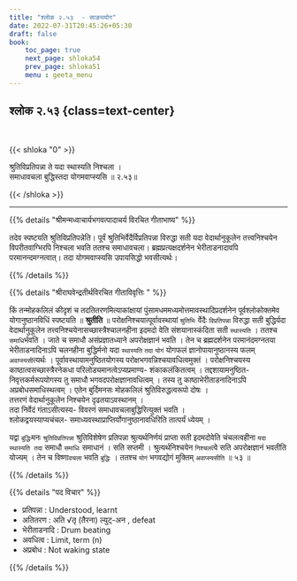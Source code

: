 ```yaml
---
title: "श्लोक २.५३  - साङ्ययोग"
date: 2022-07-31T20:45:26+05:30
draft: false
book:
    toc_page: true
    next_page: shloka54
    prev_page: shloka51
    menu : geeta_menu
---
```




## श्लोक २.५३ {class=text-center}

<br/>

{{< shloka  "0"  >}}

श्रुतिविप्रतिपन्ना ते यदा स्थास्यति निश्चला ।  
समाधावचला बुद्धिस्तदा योगमवाप्स्यसि ॥ २.५३॥

{{< /shloka >}}

---


{{% details "श्रीमन्मध्वाचार्यभगवत्पादाचर्य विरचित  गीताभाष्य" %}}

तदेव स्पष्टयति श्रुतिविप्रतिपन्नेति। पूर्वं श्रुतिभिर्वेदैर्विप्रतिपन्ना विरुद्धा सती यदा वेदार्थानुकूलेन तत्त्वनिश्चयेन विपरीतवाग्भिरपि निश्चला भवति ततश्च समाधावचला। ब्रह्मप्रत्यक्षदर्शनेन भेरीताडनादावपि परमानन्दमग्नत्वात्। तदा योगमवाप्स्यसि उपायसिद्धो भवसीत्यर्थः।

{{% /details %}}



{{% details "श्रीराघवेन्द्रतीर्थविरचित गीताविवृत्तिः " %}}

किं तन्मोहकलिलं कीदृशं च तदतितरणमित्याकांक्षायां
पुंसामधममध्यमोत्तमावस्थादिप्रदर्शनेन पूर्वश्लोकोक्तमेव योगानुष्ठानविधिं
स्पष्टयति ॥ **श्रुतीति** ॥ परोक्षनिश्चयात्पूर्वावस्थायां `श्रुतिभिः` 
र्वेदैः `विप्रतिपन्ना` विरुद्धा सती बुद्धिर्यदा वेदार्थानुकूलेन 
तत्त्वनिश्चयेनासच्छास्त्रैश्चालनहीना
इदमदो वेति संशयानास्कंदिता सती `स्थास्यति` । ततश्च `समाधि`र्भवति । 
जाते च समाधौ असंप्रज्ञातध्याने अपरोक्षज्ञानं भवति । तेन च ब्रह्मदर्शनेन
परमानंदमग्नतया भेरीताडनादिनाऽपि चलनहीना बुद्धिर्मनो यदा `स्थास्यति`
`तदा` `योगं` योगफलं  ज्ञानोपायानुष्ठानस्य फलम् `अवाप्स्यसी`त्यर्थः ।
पूर्वावस्थायामनुष्ठितयोगस्य परोक्षभगवन्निश्चयावधित्वमुक्तं । परोक्षनिश्चयस्य
काष्ठात्वसच्छास्त्रैरनेकधा  परिलोड्यमानत्वेऽप्यप्रमाण्य- शंकाकलंकितत्वम् । 
तद्दशायामनुष्ठित- निवृत्तकर्मरूपयोगस्य तु समाधौ
भगवदपरोक्षज्ञानावधित्वम् ‌। तस्य तु काष्ठाभेरीताडनादिनाऽपि 
अप्रबोधसमाधिस्थत्वम् ।
एतेन बुर्दिमनसः मोहकलिलं श्रुतिविरुद्धत्वरूपो दोषः ।  
तत्तरणं वेदार्थानुकूलेन निश्चयेन  दृढतयाऽवस्थानम्‌ ।  
तदा  निर्वेदं  गंताऽसीत्यस्य- विवरणं
समाधावचलाबुद्धिरित्युक्तं भवति ।  
श्लोकद्वयस्याप्यचंचल- समाध्यवस्थाप्राप्तिर्योगानुष्ठानावधिरिति 
तात्पर्यं ध्येयम्‌ ।  

यद्वा `बुद्धिः`मनः `श्रुतिविप्रतिपन्ना` श्रुतिविशेषेण प्रतिपन्ना 
श्रुत्यर्थनिर्णयं प्राप्ता सती इदमदोवेति चंचलत्वहीना
`यदा स्थास्यति तदा` समाधौ `समाधिः` समाधानं । सति सप्तमी । श्रुत्यर्थनिश्चयेन
`निश्चल`त्वे सति अपरोक्षज्ञानं भवतीति योज्यम्‌ । तेन च विष्णा`वचला` भवति
`बुद्धिः` । ततश्च `योगं` भगवद्योगं मुक्तिम् `अवाप्स्यसीति` ॥ ५३ ॥


{{% /details %}}



{{% details "पद विचार" %}}

- प्रतिपन्ना : Understood, learnt
- अतितरण : अति √तृ (तैरना) ल्युट्-अन , defeat
- भेरीताडनादि : Drum beating
- अवधित्व : Limit, term (n)
- अप्रबोध : Not waking state

{{% /details %}}
